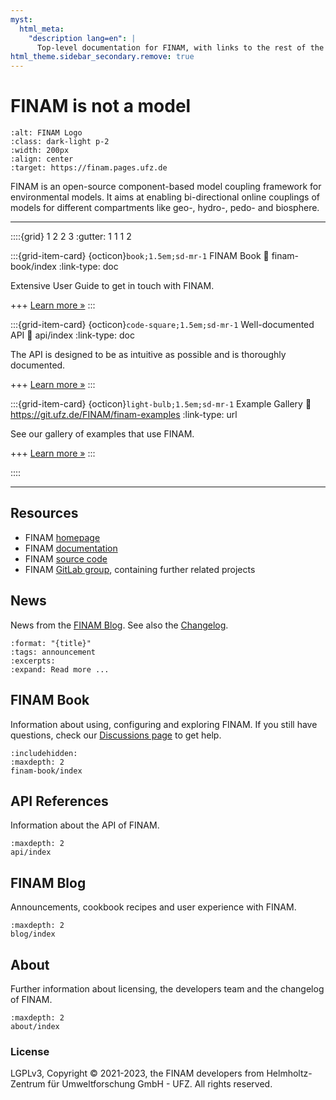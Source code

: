 ```yaml
---
myst:
  html_meta:
    "description lang=en": |
      Top-level documentation for FINAM, with links to the rest of the site..
html_theme.sidebar_secondary.remove: true
---
```


# FINAM is not a model

```{image} _static/logo.svg
:alt: FINAM Logo
:class: dark-light p-2
:width: 200px
:align: center
:target: https://finam.pages.ufz.de
```

FINAM is an open-source component-based model coupling framework for environmental models.
It aims at enabling bi-directional online couplings of models for different compartments like geo-, hydro-, pedo- and biosphere.

---

::::{grid} 1 2 2 3
:gutter: 1 1 1 2

:::{grid-item-card} {octicon}`book;1.5em;sd-mr-1` FINAM Book
:link: finam-book/index
:link-type: doc

Extensive User Guide to get in touch with FINAM.

+++
[Learn more »](finam-book/index)
:::

:::{grid-item-card} {octicon}`code-square;1.5em;sd-mr-1` Well-documented API
:link: api/index
:link-type: doc

The API is designed to be as intuitive as possible and is thoroughly documented.

+++
[Learn more »](api/index)
:::

:::{grid-item-card} {octicon}`light-bulb;1.5em;sd-mr-1` Example Gallery
:link: https://git.ufz.de/FINAM/finam-examples
:link-type: url

See our gallery of examples that use FINAM.

+++
[Learn more »](https://git.ufz.de/FINAM/finam-examples)
:::

::::

---

## Resources

* FINAM [homepage](https://finam.pages.ufz.de)
* FINAM [documentation](https://finam.pages.ufz.de/finam/)
* FINAM [source code](https://git.ufz.de/FINAM/finam)
* FINAM [GitLab group](https://git.ufz.de/FINAM), containing further related projects

## News

News from the [FINAM Blog](blog/index). See also the [Changelog](about/changelog).

```{postlist} 3
:format: "{title}"
:tags: announcement
:excerpts:
:expand: Read more ...
```

## FINAM Book

Information about using, configuring and exploring FINAM.
If you still have questions, check our [Discussions page](https://github.com/finam-ufz/finam/discussions) to get help.

```{toctree}
:includehidden:
:maxdepth: 2
finam-book/index
```

## API References

Information about the API of FINAM.

```{toctree}
:maxdepth: 2
api/index
```

## FINAM Blog

Announcements, cookbook recipes and user experience with FINAM.

```{toctree}
:maxdepth: 2
blog/index
```

## About

Further information about licensing, the developers team and the changelog of FINAM.

```{toctree}
:maxdepth: 2
about/index
```

### License

LGPLv3, Copyright © 2021-2023, the FINAM developers from Helmholtz-Zentrum für Umweltforschung GmbH - UFZ. All rights reserved.
